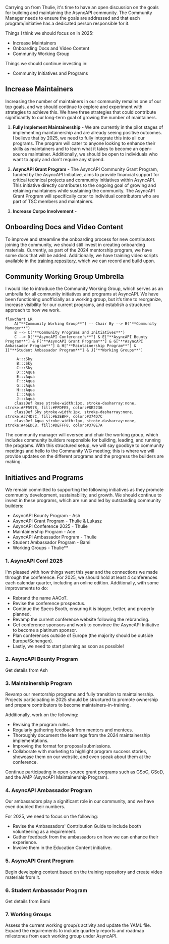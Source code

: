 Carrying on from Thulie, it's time to have an open discussion on the goals for building and maintaining the AsyncAPI community. The Community Manager needs to ensure the goals are addressed and that each program/initiative has a dedicated person responsible for it.

Things I think we should focus on in 2025:

- Increase Maintainers
- Onboarding Docs and Video Content
- Community Working Group

Things we should continue investing in:

- Community Initiatives and Programs

## Increase Maintainers
Increasing the number of maintainers in our community remains one of our top goals, and we should continue to explore and experiment with strategies to achieve this. We have three strategies that could contribute significantly to our long-term goal of growing the number of maintainers.

1. **Fully Implement Maintainership** - We are currently in the pilot stages of implementing maintainership and are already seeing positive outcomes. I believe that by 2025, we need to fully integrate this into all our programs. The program will cater to anyone looking to enhance their skills as maintainers and to learn what it takes to become an open-source maintainer. Additionally, we should be open to individuals who want to apply and don't require any stipend.

2. **AsyncAPI Grant Program** - The AsyncAPI Community Grant Program, funded by the AsyncAPI Initiative, aims to provide financial support for critical technical projects and community initiatives within AsyncAPI. This initiative directly contributes to the ongoing goal of growing and retaining maintainers while sustaining the community. The AsyncAPI Grant Program will specifically cater to individual contributors who are part of TSC members and maintainers.

3. **Increase Corpo Involvement** - 


## Onboarding Docs and Video Content
To improve and streamline the onboarding process for new contributors joining the community, we should still invest in creating onboarding materials. Currently, as part of the 2024 mentorship program, we have some docs that will be added. Additionally, we have training video scripts available in the [training repository](https://github.com/asyncapi/training), which we can record and build upon.

## Community Working Group Umbrella
I would like to introduce the Community Working Group, which serves as an umbrella for all community initiatives and programs at AsyncAPI. We have been functioning unofficially as a working group, but it’s time to reorganize, increase visibility for our current programs, and establish a structured approach to how we work.

``` mermaid
flowchart LR
    A["**Community Working Group**"] -- Chair By --> B("**Community Manager**")
    B --> C("**Community Programs and Initiatives**")
    C --> D["**AsyncAPI Conference's**"] & E["**AsyncAPI Bounty Program**"] & F["**AsyncAPI Grant Program**"] & G["**AsyncAPI Ambassador Program**"] & H["**Maintainership Program**"] & I["**Student Ambassador Program**"] & J["**Working Groups**"]

     A:::Sky
     B:::Sky
     C:::Sky
     D:::Aqua
     E:::Aqua
     F:::Aqua
     G:::Aqua
     H:::Aqua
     I:::Aqua
     J:::Aqua
    classDef Rose stroke-width:1px, stroke-dasharray:none, stroke:#FF5978, fill:#FFDFE5, color:#8E2236
    classDef Sky stroke-width:1px, stroke-dasharray:none, stroke:#374D7C, fill:#E2EBFF, color:#374D7C
    classDef Aqua stroke-width:1px, stroke-dasharray:none, stroke:#46EDC8, fill:#DEFFF8, color:#378E7A

   ```

The community manager will oversee and chair the working group, which includes community builders responsible for building, leading, and running the programs.
With this structured setup, we will say goodbye to community meetings and hello to the Community WG meeting; this is where we will provide updates on the different programs and the progress the builders are making.

## Initiatives and Programs
We remain committed to supporting the following initiatives as they promote community development, sustainability, and growth. We should continue to invest in these programs, which are run and led by outstanding community builders:

- AsyncAPI Bounty Program - Ash
- AsyncAPI Grant Program - Thulie & Lukasz
- AsyncAPI Conference 2025 - Thulie
- Maintainership Program - Ace
- AsyncAPI Ambassador Program - Thulie
- Student Ambassador Program  - Bami
- Working Groups - Thulie**


### 1. AsyncAPI Conf 2025
I'm pleased with how things went this year and the connections we made through the conference. For 2025, we should hold at least 4 conferences each calendar quarter, including an online edition. Additionally, with some improvements to do:

- Rebrand the name AACoT.
- Revise the conference prospectus.
- Continue the Specs Booth, ensuring it is bigger, better, and properly planned.
- Revamp the current conference website following the rebranding.
- Get conference sponsors and work to convince the AsyncAPI Initiative to become a platinum sponsor.
- Plan conferences outside of Europe (the majority should be outside Europe/Schengen).
- Lastly, we need to start planning as soon as possible!

### 2. AsyncAPI Bounty Program
Get details from Ash

### 3. Maintainership Program
Revamp our mentorship programs and fully transition to maintainership. Projects participating in 2025 should be structured to promote ownership and prepare contributors to become maintainers-in-training.

Additionally, work on the following:

- Revising the program rules.
- Regularly gathering feedback from mentors and mentees.
- Thoroughly document the learnings from the 2024 maintainership implementations.
- Improving the format for proposal submissions.
- Collaborate with marketing to highlight program success stories, showcase them on our website, and even speak about them at the conference.

Continue participating in open-source grant programs such as GSoC, GSoD, and the AMP (AsyncAPI Maintainership Program).

### 4. AsyncAPI Ambassador Program
Our ambassadors play a significant role in our community, and we have even doubled their numbers. 

For 2025, we need to focus on the following: 

- Revise the Ambassadors' Contribution Guide to include booth volunteering as a requirement. 
-  Gather feedback from the ambassadors on how we can enhance their experience. 
- Involve them in the Education Content initiative.

### 5. AsyncAPI Grant Program
Begin developing content based on the training repository and create video materials from it.

### 6. Student Ambassador Program

Get details from Bami

### 7. Working Groups
Assess the current working group/s activity and update the YAML file. Expand the requirements to include quarterly reports and roadmap milestones from each working group under AsyncAPI.
